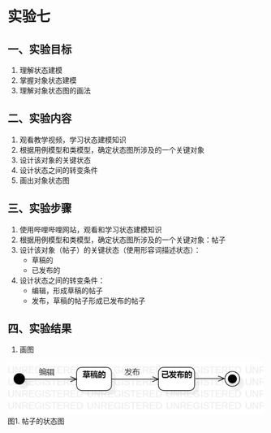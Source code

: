 # 实验七

## 一、实验目标

1. 理解状态建模
2. 掌握对象状态建模
3. 理解对象状态图的画法

## 二、实验内容

1. 观看教学视频，学习状态建模知识
2. 根据用例模型和类模型，确定状态图所涉及的一个关键对象
3. 设计该对象的关键状态
4. 设计状态之间的转变条件
5. 画出对象状态图

## 三、实验步骤

1. 使用哔哩哔哩网站，观看和学习状态建模知识
2. 根据用例模型和类模型，确定状态图所涉及的一个关键对象：帖子
3. 设计该对象（帖子）的关键状态（使用形容词描述状态）：
	- 草稿的
	- 已发布的
4. 设计状态之间的转变条件：
	- 编辑，形成草稿的帖子
	- 发布，草稿的帖子形成已发布的帖子

## 四、实验结果
1. 画图  
  
![帖子的状态图](./notestatus.jpg)  
图1. 帖子的状态图    
